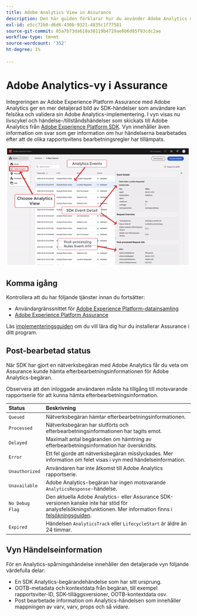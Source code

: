 ```yaml
---
title: Adobe Analytics View in Assurance
description: Den här guiden förklarar hur du använder Adobe Analytics med Adobe Experience Platform Assurance.
exl-id: e5cc72b0-d6d6-430b-9321-4835c1f77581
source-git-commit: 05a7b73da610a30119b4719ae6b6d85f93cdc2ae
workflow-type: tm+mt
source-wordcount: '352'
ht-degree: 1%

---
```


# Adobe Analytics-vy i Assurance

Integreringen av Adobe Experience Platform Assurance med Adobe Analytics ger en mer detaljerad bild av SDK-händelser som användare kan felsöka och validera sin Adobe Analytics-implementering. I vyn visas nu livscykel och händelse-/tillståndshändelser som skickats till Adobe Analytics från [Adobe Experience Platform SDK](https://developer.adobe.com/client-sdks/documentation/adobe-analytics/). Vyn innehåller även information om svar som ger information om hur händelserna bearbetades efter att de olika rapportsvitens bearbetningsregler har tillämpats.

![](./images/adobe-analytics/overview.png)

## Komma igång

Kontrollera att du har följande tjänster innan du fortsätter:

- Användargränssnittet för [Adobe Experience Platform-datainsamling](https://experience.adobe.com/#/data-collection/)
- [Adobe Experience Platform Assurance](https://experience.adobe.com/assurance)

Läs [implementeringsguiden](../tutorials/implement-assurance.md) om du vill lära dig hur du installerar Assurance i ditt program.

## Post-bearbetad status

När SDK har gjort en nätverksbegäran med Adobe Analytics får du veta om Assurance kunde hämta efterbearbetningsinformationen för Adobe Analytics-begäran.

Observera att den inloggade användaren måste ha tillgång till motsvarande rapportserie för att kunna hämta efterbearbetningsinformation.

| Status | Beskrivning |
| :----- | :---------- |
| `Queued` | Nätverksbegäran hämtar efterbearbetningsinformationen. |
| `Processed` | Nätverksbegäran har slutförts och efterbearbetningsinformationen har tagits emot. |
| `Delayed` | Maximalt antal begäranden om hämtning av efterbearbetningsinformation har överskridits. |
| `Error` | Ett fel gjorde att nätverksbegäran misslyckades. Mer information om felet visas i vyn med händelseinformation. |
| `Unauthorized` | Användaren har inte åtkomst till Adobe Analytics rapportserie. |
| `Unavailable` | Adobe Analytics-begäran har ingen motsvarande `AnalyticsResponse`-händelse. |
| `No Debug Flag` | Den aktuella Adobe Analytics- eller Assurance SDK-versionen kanske inte har stöd för analysfelsökningsfunktionen. Mer information finns i [felsökningsguiden](../troubleshooting.md). |
| `Expired` | Händelsen `AnalyticsTrack` eller `LifecycleStart` är äldre än 24 timmar. |

## Vyn Händelseinformation

För en Analytics-spårningshändelse innehåller den detaljerade vyn följande värdefulla delar:

- En SDK Analytics-begärandehändelse som har sitt ursprung.
- OOTB-metadata och kontextdata från begäran, till exempel rapportsviter-ID, SDK-tilläggsversioner, OOTB-kontextdata osv.
- Post bearbetade information om Analytics-händelsen som innehåller mappningen av varv, varv, props och så vidare.
